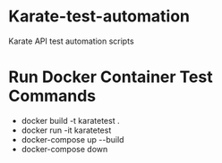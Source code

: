 # Karate-test-automation
Karate API test automation scripts

# Run Docker Container Test Commands

- docker build -t karatetest .
- docker run -it karatetest
- docker-compose up --build
- docker-compose down
